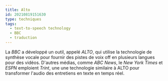 ```yaml
---
title: Alto
id: 20210819151630
type: techniques 
tags:
  - text-to-speech technology
  - BBC
  - traduction
---
```

            

La *BBC* a développé un  outil, appelé *ALTO*, qui utilise la technologie de synthèse vocale pour fournir des pistes de voix off en plusieurs langues pour des  vidéos.  D'autres médias, comme  *ABC News*, le *New York Times* et *ESPN* emploient *Trint*, une  une technologie similaire à ALTO pour transformer l'audio des entretiens en  texte en temps réel.